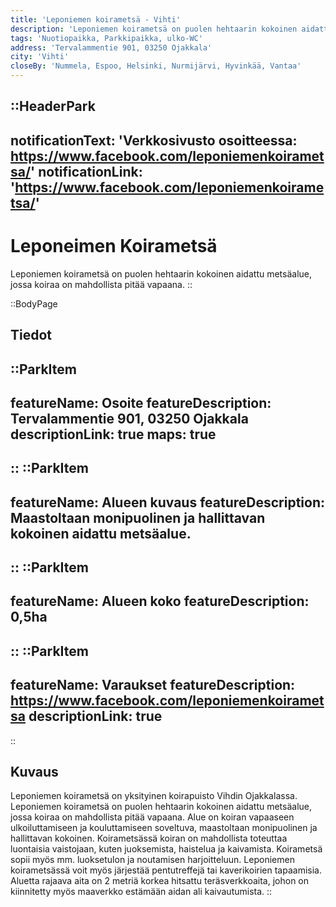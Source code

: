 ```yaml
---
title: 'Leponiemen koirametsä - Vihti'
description: 'Leponiemen koirametsä on puolen hehtaarin kokoinen aidattu metsäalue, jossa koiraa on mahdollista pitää vapaana.'
tags: 'Nuotiopaikka, Parkkipaikka, ulko-WC'
address: 'Tervalammentie 901, 03250 Ojakkala'
city: 'Vihti'
closeBy: 'Nummela, Espoo, Helsinki, Nurmijärvi, Hyvinkää, Vantaa'
---
```


::HeaderPark
---
notificationText: 'Verkkosivusto osoitteessa: https://www.facebook.com/leponiemenkoirametsa/'
notificationLink: 'https://www.facebook.com/leponiemenkoirametsa/'
---
# Leponeimen Koirametsä
Leponiemen koirametsä on puolen hehtaarin kokoinen aidattu metsäalue, jossa koiraa on mahdollista pitää vapaana.
::

::BodyPage
## Tiedot
::ParkItem
---
featureName: Osoite
featureDescription: Tervalammentie 901, 03250 Ojakkala
descriptionLink: true
maps: true
---
::
::ParkItem
---
featureName: Alueen kuvaus
featureDescription: Maastoltaan monipuolinen ja hallittavan kokoinen aidattu metsäalue.
---
::
::ParkItem
---
featureName: Alueen koko
featureDescription: 0,5ha
---
::
::ParkItem
---
featureName: Varaukset
featureDescription: https://www.facebook.com/leponiemenkoirametsa
descriptionLink: true
---
::
## Kuvaus
Leponiemen koirametsä on yksityinen koirapuisto Vihdin Ojakkalassa. Leponiemen koirametsä on puolen hehtaarin kokoinen aidattu metsäalue, jossa koiraa on mahdollista pitää vapaana. Alue on koiran vapaaseen ulkoiluttamiseen ja kouluttamiseen soveltuva, maastoltaan monipuolinen ja hallittavan kokoinen. Koirametsässä koiran on mahdollista toteuttaa luontaisia vaistojaan, kuten juoksemista, haistelua ja kaivamista. Koirametsä sopii myös mm. luoksetulon ja noutamisen harjoitteluun. Leponiemen koirametsässä voit myös järjestää pentutreffejä tai kaverikoirien tapaamisia. Aluetta rajaava aita on 2 metriä korkea hitsattu teräsverkkoaita, johon on kiinnitetty myös maaverkko estämään aidan ali kaivautumista.
::